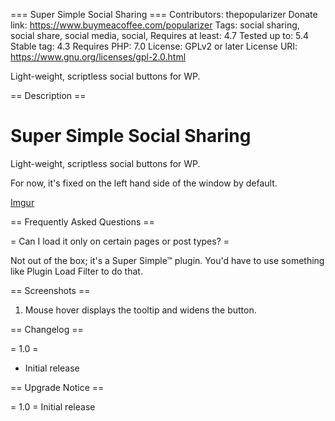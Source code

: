 === Super Simple Social Sharing ===
Contributors: thepopularizer
Donate link: https://www.buymeacoffee.com/popularizer
Tags: social sharing, social share, social media, social, 
Requires at least: 4.7
Tested up to: 5.4
Stable tag: 4.3
Requires PHP: 7.0
License: GPLv2 or later
License URI: https://www.gnu.org/licenses/gpl-2.0.html

Light-weight, scriptless social buttons for WP.

== Description ==

# Super Simple Social Sharing
 Light-weight, scriptless social buttons for WP.

 For now, it's fixed on the left hand side of the window by default.

[Imgur](https://i.imgur.com/VPPJE0s.gifv)

== Frequently Asked Questions ==

= Can I load it only on certain pages or post types? =

Not out of the box; it's a Super Simple™ plugin. You'd have to use something like Plugin Load Filter to do that. 

== Screenshots ==

1. Mouse hover displays the tooltip and widens the button.  

== Changelog ==

= 1.0 =
* Initial release

== Upgrade Notice ==

= 1.0 =
Initial release 
